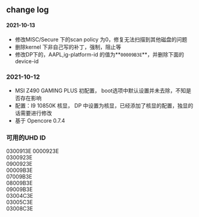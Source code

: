 ## change log

#### 2021-10-13

- 修改MISC/Secure 下的scan policy 为0，修复无法扫描到其他磁盘的问题
- 删除kernel 下非自己写的补丁，强制，阻止等
- 修改DP下的，AAPL,ig-platform-id 的值为**`00009B3E`**，并删除下面的device-id





### 2021-10-12

- MSI Z490 GAMING PLUS 初配置， boot选项中默认设置并未去除，不知是否存在影响
- 配置：I9 10850K 核显， DP 中设置为核显，已经添加了核显的配置，独显的话需要进行修改
- 基于 Opencore 0.7.4

### 可用的UHD ID
0300913E
0000923E  
0300923E  
0900923E  
00009B3E  
07009B3E  
08009B3E  
09009B3E  
03004C3E  
03005C3E  
03008C3E  
